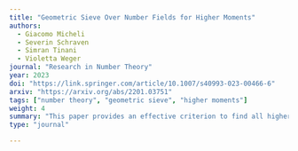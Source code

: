 ```yaml
---
title: "Geometric Sieve Over Number Fields for Higher Moments"
authors:
  - Giacomo Micheli
  - Severin Schraven
  - Simran Tinani
  - Violetta Weger
journal: "Research in Number Theory"
year: 2023
doi: "https://link.springer.com/article/10.1007/s40993-023-00466-6"
arxiv: "https://arxiv.org/abs/2201.03751"
tags: ["number theory", "geometric sieve", "higher moments"]
weight: 4
summary: "This paper provides an effective criterion to find all higher moments of the density of a subset of a finite-dimensional free module over the ring of algebraic integers of a number field. The method is demonstrated for Eisenstein polynomials and shifted Eisenstein polynomials. "
type: "journal"

---
```


